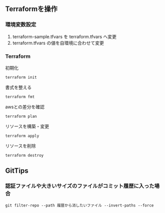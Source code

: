 ## Terraformを操作

### 環境変数設定
1. terraform-sample.tfvars を terraform.tfvars へ変更
2. terraform.tfvars の値を自環境に合わせて変更

### Terraform

初期化
```shell
terraform init
```

書式を整える
```shell
terraform fmt
```

awsとの差分を確認
```shell
terraform plan
```

リソースを構築・変更
```shell
terraform apply
```

リソースを削除
```shell
terraform destroy
```

## GitTips

### 認証ファイルや大きいサイズのファイルがコミット履歴に入った場合

```shell
git filter-repo --path 履歴から消したいファイル --invert-paths --force
```